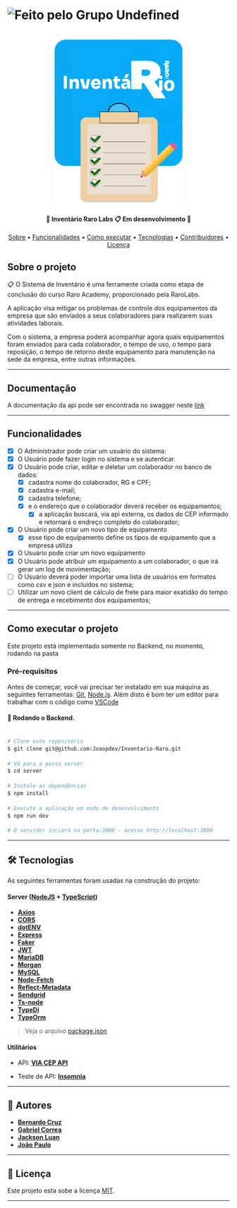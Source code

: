 

  <h1>
    <img alt="Feito pelo Grupo Undefined" src="https://img.shields.io/badge/feito%20por-Grupo Undefined-%12554891">
  </h1>
  
  
 
</p>
<h1 align="center">
    <img style="width:290px;" alt="NextLevelWeek" title="#NextLevelWeek" src="./assets/images/logo-inventario-project.png">
</h1>

<h4 align="center"> 
	🚧  Inventário Raro Labs  📋  Em desenvolvimento 🚧
</h4>

<p align="center">
 <a href="#-sobre-o-projeto">Sobre</a> •
 <a href="#-funcionalidades">Funcionalidades</a> •
 <a href="#-como-executar-o-projeto">Como executar</a> • 
 <a href="#-tecnologias">Tecnologias</a> • 
 <a href="#-contribuidores">Contribuidores</a> • 
 <a href="#user-content--licença">Licença</a>
</p>


##  Sobre o projeto

📋 O Sistema de Inventário é uma ferramente criada como etapa de conclusão do curso Raro Academy, proporcionado pela RaroLabs.

A aplicação visa mitigar os problemas de controle dos equipamentos da empresa que são enviados a seus colaboradores para realizarem suas atividades laborais.

Com o sistema, a empresa poderá acompanhar agora quais equipamentos foram enviados para cada colaborador, o tempo de uso, o tempo para reposição, o tempo de retorno deste equipamento para manutenção na sede da empresa, entre outras informações.

---

##  Documentação

A documentação da api pode ser encontrada no swagger neste [link](https://app.swaggerhub.com/apis-docs/grupo_undefined/Projeto-Inventario-Raro-Academy/1.0.0)

---

## Funcionalidades

- [x] O Administrador pode criar um usuário do sistema:
- [x] O Usuário pode fazer login no sistema e se autenticar.
- [x] O Usuário pode criar, editar e deletar um colaborador no banco de dados:
  - [x] cadastra nome do colaborador, RG e CPF;
  - [x] cadastra e-mail;
  - [x] cadastra telefone;
  - [x] e o endereço que o colaborador deverá receber os equipamentos;
	- [x] a aplicação buscará, via api externa, os dados do CEP informado e retornará o endreço completo do colaborador;

- [x] O Usuário pode criar um novo tipo de equipamento
  - [x] esse tipo de equipamento define os tipos de equipamento que a empresa utiliza

- [x] O Usuário pode criar um novo equipamento
- [x] O Usuário pode atribuir um equipamento a um colaborador, o que irá gerar um log de movimentação;
- [ ] O Usuário deverá poder importar uma lista de usuários em formatos como csv e json e incluídos no sistema;
- [ ] Utilizar um novo client de cálculo de frete para maior exatidão do tempo de entrega e recebimento dos equipamentos;
---

## Como executar o projeto

Este projeto está implementado somente no Backend, no momento, rodando na pasta  

### Pré-requisitos

Antes de começar, você vai precisar ter instalado em sua máquina as seguintes ferramentas:
[Git](https://git-scm.com), [Node.js](https://nodejs.org/en/). 
Além disto é bom ter um editor para trabalhar com o código como [VSCode](https://code.visualstudio.com/)

#### 🎲 Rodando o Backend.

```bash

# Clone este repositório
$ git clone git@github.com:Joaopdev/Inventario-Raro.git

# Vá para a pasta server
$ cd server

# Instale as dependências
$ npm install

# Execute a aplicação em modo de desenvolvimento
$ npm run dev

# O servidor inciará na porta:3000 - acesse http://localhost:3000 

```

---

## 🛠 Tecnologias

As seguintes ferramentas foram usadas na construção do projeto:



#### [](https://github.com/Joaopdev/Inventario-Raro)**Server**  ([NodeJS](https://nodejs.org/en/)  +  [TypeScript](https://www.typescriptlang.org/))

-   **[Axios](https://axios-http.com/docs/intro)**
-   **[CORS](https://expressjs.com/en/resources/middleware/cors.html)**
-   **[dotENV](https://github.com/motdotla/dotenv)**
-   **[Express](https://expressjs.com/)**
-   **[Faker](https://github.com/marak/Faker.js/)**
-   **[JWT](https://github.com/auth0/node-jsonwebtoken)**
-   **[MariaDB](https://mariadb.org/)**
-   **[Morgan](https://www.npmjs.com/package/morgan)**
-   **[MySQL](https://www.mysql.com/)**
-   **[Node-Fetch](https://github.com/node-fetch/node-fetch)**
-   **[Reflect-Metadata](https://github.com/rbuckton/reflect-metadata)**
-   **[Sendgrid](https://github.com/sendgrid/sendgrid-nodejs/)**
-   **[Ts-node](https://github.com/TypeStrong/ts-node)**
-   **[TypeDi](https://docs.typestack.community/typedi/v/develop/01-getting-started)**
-   **[TypeOrm](https://typeorm.io/)**

> Veja o arquivo  [package.json](hhttps://github.com/Joaopdev/Inventario-Raro/blob/refinamento_README/package.json)



#### [](https://github.com/Joaopdev/Inventario-Raro)**Utilitários**

-   API:  **[VIA CEP API](viacep.com.br/ws/01001000/json/)**

-   Teste de API:  **[Insomnia](https://insomnia.rest/)**

---

## 🦸 Autores

-   **[Bernardo Cruz](https://github.com/cruzbernardo)**
-   **[Gabriel Correa](https://github.com/GabsVasc)**
-   **[Jackson Luan](https://github.com/JacksonLRD)**
-   **[João Paulo](https://github.com/Joaopdev)**

 

---

## 📝 Licença

Este projeto esta sobe a licença [MIT](./LICENSE).

---
